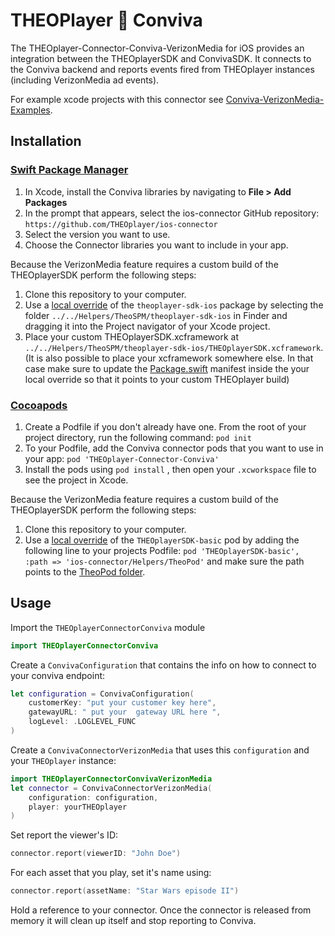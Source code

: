 # THEOPlayer 🤝 Conviva

The THEOplayer-Connector-Conviva-VerizonMedia for iOS provides an integration between the THEOplayerSDK and ConvivaSDK. It connects to the Conviva backend and reports events fired from THEOplayer instances (including VerizonMedia ad events).

For example xcode projects with this connector see [Conviva-VerizonMedia-Examples](../Conviva-VerizonMedia-Examples).

## Installation

### [Swift Package Manager](https://swift.org/package-manager/)

1. In Xcode, install the Conviva libraries by navigating to **File > Add Packages**
2. In the prompt that appears, select the ios-connector GitHub repository: `https://github.com/THEOplayer/ios-connector`
3. Select the version you want to use.
4. Choose the Connector libraries you want to include in your app.

Because the VerizonMedia feature requires a custom build of the THEOplayerSDK perform the following steps:

1. Clone this repository to your computer.
2. Use a [local override](https://developer.apple.com/documentation/xcode/editing-a-package-dependency-as-a-local-package) of the `theoplayer-sdk-ios` package by selecting the folder `../../Helpers/TheoSPM/theoplayer-sdk-ios` in Finder and dragging it into the Project navigator of your Xcode project.
3. Place your custom THEOplayerSDK.xcframework at `../../Helpers/TheoSPM/theoplayer-sdk-ios/THEOplayerSDK.xcframework`. (It is also possible to place your xcframework somewhere else. In that case make sure to update the [Package.swift](../../Helpers/TheoSPM/theoplayer-sdk-ios/Package.swift) manifest inside the your local override so that it points to your custom THEOplayer build)

### [Cocoapods](https://guides.cocoapods.org/using/getting-started.html#getting-started)

1. Create a Podfile if you don't already have one. From the root of your project directory, run the following command: `pod init`
2. To your Podfile, add the Conviva connector pods that you want to use in your app: `pod 'THEOplayer-Connector-Conviva'`
3. Install the pods using `pod install` , then open your `.xcworkspace` file to see the project in Xcode.

Because the VerizonMedia feature requires a custom build of the THEOplayerSDK perform the following steps:

1. Clone this repository to your computer.
2. Use a [local override](https://guides.cocoapods.org/using/the-podfile.html#using-the-files-from-a-folder-local-to-the-machine) of the `THEOplayerSDK-basic` pod by adding the following line to your projects Podfile: `pod 'THEOplayerSDK-basic', :path => 'ios-connector/Helpers/TheoPod'` and make sure the path points to the [TheoPod folder](../../../Helpers/TheoPod).

## Usage

Import the `THEOplayerConnectorConviva` module

```swift
import THEOplayerConnectorConviva
```

Create a `ConvivaConfiguration` that contains the info on how to connect to your conviva endpoint:

```swift
let configuration = ConvivaConfiguration(
    customerKey: "put your customer key here",
    gatewayURL: " put your  gateway URL here ",
    logLevel: .LOGLEVEL_FUNC
)
```

Create a `ConvivaConnectorVerizonMedia` that uses this `configuration` and your `THEOplayer` instance:

```swift
import THEOplayerConnectorConvivaVerizonMedia
let connector = ConvivaConnectorVerizonMedia(
    configuration: configuration,
    player: yourTHEOplayer
)
```

Set report the viewer's ID:

```swift
connector.report(viewerID: "John Doe")
```

For each asset that you play, set it's name using:

```swift
connector.report(assetName: "Star Wars episode II")
```

Hold a reference to your connector. Once the connector is released from memory it will clean up itself and stop reporting to Conviva.
